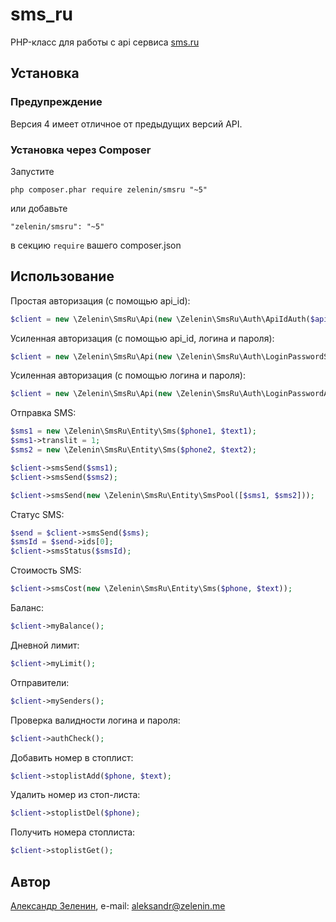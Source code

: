 # sms_ru

PHP-класс для работы с api сервиса [sms.ru](http://sms.ru)

## Установка

### Предупреждение

Версия 4 имеет отличное от предыдущих версий API.

### Установка через Composer

Запустите

```
php composer.phar require zelenin/smsru "~5"
```

или добавьте

```
"zelenin/smsru": "~5"
```

в секцию ```require``` вашего composer.json

## Использование

Простая авторизация (с помощью api_id):

```php
$client = new \Zelenin\SmsRu\Api(new \Zelenin\SmsRu\Auth\ApiIdAuth($apiId), new \Zelenin\SmsRu\Client\Client());
```

Усиленная авторизация (с помощью api_id, логина и пароля):

```php
$client = new \Zelenin\SmsRu\Api(new \Zelenin\SmsRu\Auth\LoginPasswordSecureAuth($login, $password, $apiId), new \Zelenin\SmsRu\Client\Client());
```

Усиленная авторизация (с помощью логина и пароля):

```php
$client = new \Zelenin\SmsRu\Api(new \Zelenin\SmsRu\Auth\LoginPasswordAuth($login, $password), new \Zelenin\SmsRu\Client\Client());
```

Отправка SMS:

```php
$sms1 = new \Zelenin\SmsRu\Entity\Sms($phone1, $text1);
$sms1->translit = 1;
$sms2 = new \Zelenin\SmsRu\Entity\Sms($phone2, $text2);

$client->smsSend($sms1);
$client->smsSend($sms2);

$client->smsSend(new \Zelenin\SmsRu\Entity\SmsPool([$sms1, $sms2]));
```

Статус SMS:

```php
$send = $client->smsSend($sms);
$smsId = $send->ids[0];
$client->smsStatus($smsId);
```

Стоимость SMS:

```php
$client->smsCost(new \Zelenin\SmsRu\Entity\Sms($phone, $text));
```

Баланс:

```php
$client->myBalance();
```

Дневной лимит:

```php
$client->myLimit();
```

Отправители:

```php
$client->mySenders();
```

Проверка валидности логина и пароля:

```php
$client->authCheck();
```

Добавить номер в стоплист:

```php
$client->stoplistAdd($phone, $text);
```

Удалить номер из стоп-листа:

```php
$client->stoplistDel($phone);
```

Получить номера стоплиста:

```php
$client->stoplistGet();
```

## Автор

[Александр Зеленин](https://github.com/zelenin/), e-mail: [aleksandr@zelenin.me](mailto:aleksandr@zelenin.me)
